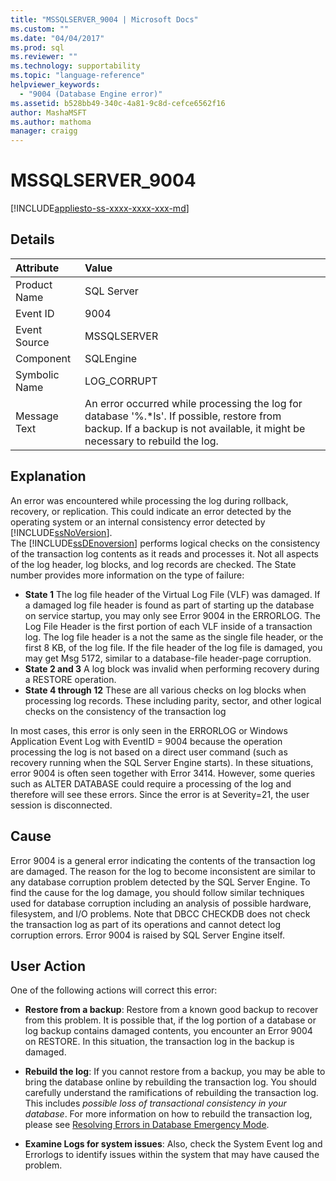 ```yaml
---
title: "MSSQLSERVER_9004 | Microsoft Docs"
ms.custom: ""
ms.date: "04/04/2017"
ms.prod: sql
ms.reviewer: ""
ms.technology: supportability
ms.topic: "language-reference"
helpviewer_keywords: 
  - "9004 (Database Engine error)"
ms.assetid: b528bb49-340c-4a81-9c8d-cefce6562f16
author: MashaMSFT
ms.author: mathoma
manager: craigg
---
```

# MSSQLSERVER_9004
[!INCLUDE[appliesto-ss-xxxx-xxxx-xxx-md](../../includes/appliesto-ss-xxxx-xxxx-xxx-md.md)]
  
## Details  
  
| Attribute | Value |  
| :-------- | :---- |  
|Product Name|SQL Server|  
|Event ID|9004|  
|Event Source|MSSQLSERVER|  
|Component|SQLEngine|  
|Symbolic Name|LOG_CORRUPT|  
|Message Text|An error occurred while processing the log for database '%.*ls'.  If possible, restore from backup. If a backup is not available, it might be necessary to rebuild the log.|  
  
## Explanation  
An error was encountered while processing the log during rollback, recovery, or replication. This could indicate an error detected by the operating system or an internal consistency error detected by [!INCLUDE[ssNoVersion](../../includes/ssnoversion-md.md)].  
The [!INCLUDE[ssDEnoversion](../../includes/ssdenoversion-md.md)] performs logical checks on the consistency of the transaction log contents as it reads and processes it. Not all aspects of the log header, log blocks, and log records are checked. The State number provides more information on the type of failure:

 - **State 1** The log file header of the Virtual Log File (VLF) was damaged.  If a damaged log file header is found as part of starting up the database on service startup, you may only see Error 9004 in the ERRORLOG. The Log File Header is the first portion of each VLF inside of a transaction log. The log file header is a not the same as the single file header, or the first 8 KB, of the log file. If the file header of the log file is damaged, you may get Msg 5172, similar to a database-file header-page corruption.
 - **State 2 and 3**  A log block was invalid when performing recovery during a RESTORE operation.
 - **State 4 through 12**  These are all various checks on log blocks when processing log records. These including parity, sector, and other logical checks on the consistency of the transaction log

In most cases, this error is only seen in the ERRORLOG or Windows Application Event Log with EventID = 9004 because the operation processing the log is not based on a direct user command (such as recovery running when the SQL Server Engine starts). In these situations, error 9004 is often seen together with Error 3414. However, some queries such as ALTER DATABASE could require a processing of the log and therefore will see these errors. Since the error is at Severity=21, the user session is disconnected.

## Cause
Error 9004 is a general error indicating the contents of the transaction log are damaged. The reason for the log to become inconsistent are similar to any database corruption problem detected by the SQL Server Engine. To find the cause for the log damage, you should follow similar techniques used for database corruption including an analysis of possible hardware, filesystem, and I/O problems. Note that DBCC CHECKDB does not check the transaction log as part of its operations and cannot detect log corruption errors. Error 9004 is raised by SQL Server Engine itself.

## User Action  
One of the following actions will correct this error:  
  
-   **Restore from a backup**:  Restore from a known good backup to recover from this problem. It is possible that, if the log portion of a database or log backup contains damaged contents, you encounter an Error 9004 on RESTORE. In this situation, the transaction log in the backup is damaged.
  
-   **Rebuild the log**:  If you cannot restore from a backup, you may be able to bring the database online by rebuilding the transaction log. You should carefully understand the ramifications of rebuilding the transaction log. This includes *possible loss of transactional consistency in your database*. For more information on how to rebuild the transaction log, please see [Resolving Errors in Database Emergency Mode](../../t-sql/database-console-commands/dbcc-checkdb-transact-sql.md#resolving-errors-in-database-emergency-mode).
  
-   **Examine Logs for system issues**: Also, check the System Event log and Errorlogs to identify issues within the system that may have caused the problem.  
  
